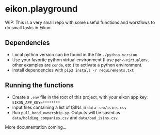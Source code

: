# eikon.playground
WIP: This is a very small repo with some useful functions and workflows to do small tasks in Eikon. 

## Dependencies

- Local python version can be found in the file `./python-version`
- Use your favorite python virtual environment (I use `penv-virtualenv`, other examples are `conda`, etc.) to  activate a python environment.
- Install dependencies with `pip3 install -r requirements.txt` 

## Running the functions

- Create a `.env` file in the root of this project, with your eikon app key: `EIKON_APP_KEY=********`
- Input files containing a list of ISINs in `data-raw/isins.csv`
- Run `pull_bond_ownership.py`. Outputs will be saved as `data/holding_companies.csv` and `data/bad_isins.csv`

More documentation coming...
